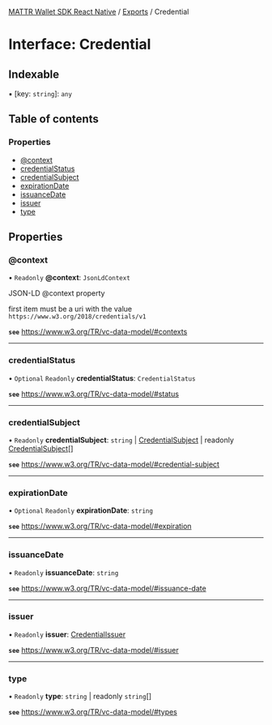 [MATTR Wallet SDK React Native](../README.md) / [Exports](../modules.md) / Credential

# Interface: Credential

## Indexable

▪ [key: `string`]: `any`

## Table of contents

### Properties

- [@context](credential.md#@context)
- [credentialStatus](credential.md#credentialstatus)
- [credentialSubject](credential.md#credentialsubject)
- [expirationDate](credential.md#expirationdate)
- [issuanceDate](credential.md#issuancedate)
- [issuer](credential.md#issuer)
- [type](credential.md#type)

## Properties

### @context

• `Readonly` **@context**: `JsonLdContext`

JSON-LD @context property

first item must be a uri with the value `https://www.w3.org/2018/credentials/v1`

**`see`** https://www.w3.org/TR/vc-data-model/#contexts

___

### credentialStatus

• `Optional` `Readonly` **credentialStatus**: `CredentialStatus`

**`see`** https://www.w3.org/TR/vc-data-model/#status

___

### credentialSubject

• `Readonly` **credentialSubject**: `string` \| [CredentialSubject](credentialsubject.md) \| readonly [CredentialSubject](credentialsubject.md)[]

**`see`** https://www.w3.org/TR/vc-data-model/#credential-subject

___

### expirationDate

• `Optional` `Readonly` **expirationDate**: `string`

**`see`** https://www.w3.org/TR/vc-data-model/#expiration

___

### issuanceDate

• `Readonly` **issuanceDate**: `string`

**`see`** https://www.w3.org/TR/vc-data-model/#issuance-date

___

### issuer

• `Readonly` **issuer**: [CredentialIssuer](../modules.md#credentialissuer)

**`see`** https://www.w3.org/TR/vc-data-model/#issuer

___

### type

• `Readonly` **type**: `string` \| readonly `string`[]

**`see`** https://www.w3.org/TR/vc-data-model/#types
